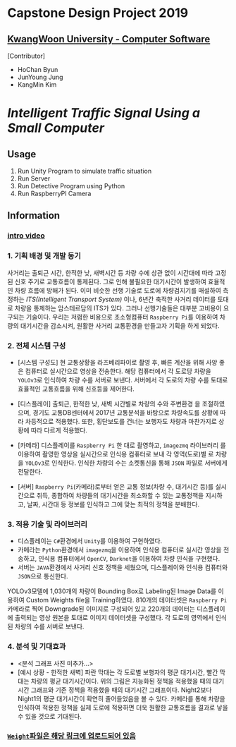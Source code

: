 # Capstone Design Project 2019
## [KwangWoon University - Computer Software](http://cs.kw.ac.kr/)

 [Contributor]
- HoChan Byun
- JunYoung Jung
- KangMin Kim

# *Intelligent Traffic Signal Using a Small Computer*
## Usage
1. Run Unity Program to simulate traffic situation
2. Run Server
3. Run Detective Program using Python
4. Run RaspberryPI Camera

## Information
### [intro video](https://www.youtube.com/watch?v=scfMT4KhBmE&feature=youtu.be)
### 1. 기획 배경 및 개발 동기
사거리는 출퇴근 시간, 한적한 낮, 새벽시간 등 차량 수에 상관 없이 시간대에 따라 고정된 신호 주기로 교통흐름이 통제된다. 그로 인해 불필요한 대기시간이 발생하여 효율적인 차량 흐름에 방해가 된다. 이미 비슷한 선행 기술로 도로에 차량검지기를 매설하여 측정하는 *ITS(Intelligent Transport System)* 이나, 6년간 축적한 사거리 데이터를 토대로 차량을 통제하는 암스테르담의 ITS가 있다. 그러나 선행기술들은 대부분 고비용이 요구되는 기술이다. 우리는 저렴한 비용으로 초소형컴퓨터 `Raspberry Pi`를 이용하여 차량의 대기시간을 감소시켜, 원활한 사거리 교통환경을 만들고자 기획을 하게 되었다.

### 2. 전체 시스템 구성
- [시스템 구성도] 현 교통상황을 라즈베리파이로 촬영 후, 빠른 계산을 위해 사양 좋은 컴퓨터로 실시간으로 영상을 전송한다. 해당 컴퓨터에서 각 도로당 차량을 `YOLOv3`로 인식하여 차량 수를 서버로 보낸다. 서버에서 각 도로의 차량 수를 토대로 효율적인 교통흐름을 위해 신호등을 제어한다.

- [디스플레이] 출퇴근, 한적한 낮, 새벽 시간별로 차량의 수와 주변환경 을 조절하였으며, 경기도 교통DB센터에서 2017년 교통분석을 바탕으로 차량속도를 상황에 따라 차등적으로 적용했다. 또한, 횡단보도를 건너는 보행자도 차량과 마찬가지로 상황에 따라 다르게 적용했다.
- [카메라] 디스플레이를 `Raspberry Pi` 한 대로 촬영하고, `imagezmq` 라이브러리 를 이용하여 촬영한 영상을 실시간으로 인식용 컴퓨터로 보내 각 영역(도로)별 로 차량을 `YOLOv3`로 인식한다. 인식한 차량의 수는 소켓통신을 통해 `JSON` 파일로 서버에게 전달한다. 
- [서버] `Raspberry Pi`(카메라)로부터 얻은 교통 정보(차량 수, 대기시간 등)를 실시간으로 취득, 종합하여 차량들의 대기시간을 최소화할 수 있는 교통정책을 지시하고, 날짜, 시간대 등 정보를 인식하고 그에 맞는 최적의 정책을 분배한다.

### 3. 적용 기술 및 라이브러리
- 디스플레이는 `C#`환경에서 `Unity`를 이용하여 구현하였다.
- 카메라는 `Python`환경에서 `imagezmq`을 이용하여 인식용 컴퓨터로 실시간 영상을 전송하고, 인식용 컴퓨터에서 `OpenCV`, `Darknet`을 이용하여 차량 인식을 구현했다.
- 서버는 `JAVA`환경에서 사거리 신호 정책을 세웠으며, 디스플레이와 인식용 컴퓨터와 `JSON`으로 통신한다. 

YOLOv3모델에 1,030개의 차량이 Bounding Box로 Labeling된 Image Data를 이용하여 Custom Weights file을 Training하였다.
810개의 데이터셋은 `Raspberry Pi` 카메라로 찍어 Downgrade된  이미지로 구성되어 있고 220개의 데이터는 디스플레이에 출력되는 영상 원본을 토대로 이미지 데이터셋을 구성했다.
각 도로의 영역에서 인식된 차량의 수를 서버로 보낸다.

### 4. 분석 및 기대효과
- <분석 그래프 사진 미추가...>
- [예시 상황 - 한적한 새벽] 파란 막대는 각 도로별 보행자의 평균 대기시간, 빨간 막대는 차량의 평균 대기시간이다.
위의 그림은 지능화된 정책을 적용했을 때의 대기시간 그래프와 기존 정책을 적용했을 때의 대기시간 그래프이다. Night2보다 Night1의 평균 대기시간이 확연히 줄어들었음을 볼 수 있다.
카메라를 통해 차량을 인식하여 적용한 정책을 실제 도로에 적용하면 더욱 원활한 교통흐름을 결과로 낳을 수 있을 것으로 기대된다.

### [`Weight`파일은 해당 링크에 업로드되어 있음](https://drive.google.com/drive/folders/1p-jVpYC6uQBFaD1Gr5y6Z7JUIxv96Ufh?usp=sharing)
